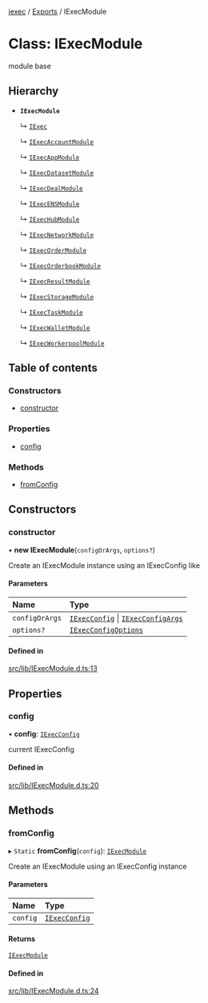 [iexec](../README.md) / [Exports](../modules.md) / IExecModule

# Class: IExecModule

module base

## Hierarchy

- **`IExecModule`**

  ↳ [`IExec`](IExec.md)

  ↳ [`IExecAccountModule`](IExecAccountModule.md)

  ↳ [`IExecAppModule`](IExecAppModule.md)

  ↳ [`IExecDatasetModule`](IExecDatasetModule.md)

  ↳ [`IExecDealModule`](IExecDealModule.md)

  ↳ [`IExecENSModule`](IExecENSModule.md)

  ↳ [`IExecHubModule`](IExecHubModule.md)

  ↳ [`IExecNetworkModule`](IExecNetworkModule.md)

  ↳ [`IExecOrderModule`](IExecOrderModule.md)

  ↳ [`IExecOrderbookModule`](IExecOrderbookModule.md)

  ↳ [`IExecResultModule`](IExecResultModule.md)

  ↳ [`IExecStorageModule`](IExecStorageModule.md)

  ↳ [`IExecTaskModule`](IExecTaskModule.md)

  ↳ [`IExecWalletModule`](IExecWalletModule.md)

  ↳ [`IExecWorkerpoolModule`](IExecWorkerpoolModule.md)

## Table of contents

### Constructors

- [constructor](IExecModule.md#constructor)

### Properties

- [config](IExecModule.md#config)

### Methods

- [fromConfig](IExecModule.md#fromconfig)

## Constructors

### constructor

• **new IExecModule**(`configOrArgs`, `options?`)

Create an IExecModule instance using an IExecConfig like

#### Parameters

| Name | Type |
| :------ | :------ |
| `configOrArgs` | [`IExecConfig`](IExecConfig.md) \| [`IExecConfigArgs`](../interfaces/internal_.IExecConfigArgs.md) |
| `options?` | [`IExecConfigOptions`](../interfaces/internal_.IExecConfigOptions.md) |

#### Defined in

[src/lib/IExecModule.d.ts:13](https://github.com/iExecBlockchainComputing/iexec-sdk/blob/460192e/src/lib/IExecModule.d.ts#L13)

## Properties

### config

• **config**: [`IExecConfig`](IExecConfig.md)

current IExecConfig

#### Defined in

[src/lib/IExecModule.d.ts:20](https://github.com/iExecBlockchainComputing/iexec-sdk/blob/460192e/src/lib/IExecModule.d.ts#L20)

## Methods

### fromConfig

▸ `Static` **fromConfig**(`config`): [`IExecModule`](IExecModule.md)

Create an IExecModule using an IExecConfig instance

#### Parameters

| Name | Type |
| :------ | :------ |
| `config` | [`IExecConfig`](IExecConfig.md) |

#### Returns

[`IExecModule`](IExecModule.md)

#### Defined in

[src/lib/IExecModule.d.ts:24](https://github.com/iExecBlockchainComputing/iexec-sdk/blob/460192e/src/lib/IExecModule.d.ts#L24)
